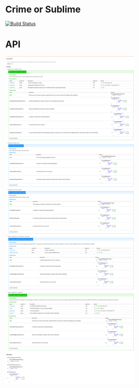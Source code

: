 # Crime or Sublime
[![Build Status](https://travis-ci.org/0x4d464d48/crime-or-sublime.svg?branch=revival)](https://travis-ci.org/0x4d464d48/crime-or-sublime)

# API
![Alt text](/CoSAPI.png?raw=true "CoS API")
